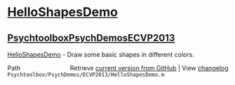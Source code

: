 # [HelloShapesDemo](HelloShapesDemo)
## [Psychtoolbox](Psychtoolbox)[PsychDemos](PsychDemos)[ECVP2013](ECVP2013)

[HelloShapesDemo](HelloShapesDemo) - Draw some basic shapes in different colors.  




<div class="code_header" style="text-align:right;">
  <span style="float:left;">Path&nbsp;&nbsp;</span> <span class="counter">Retrieve <a href=
  "https://raw.github.com/Psychtoolbox-3/Psychtoolbox-3/beta/Psychtoolbox/PsychDemos/ECVP2013/HelloShapesDemo.m">current version from GitHub</a> | View <a href=
  "https://github.com/Psychtoolbox-3/Psychtoolbox-3/commits/beta/Psychtoolbox/PsychDemos/ECVP2013/HelloShapesDemo.m">changelog</a></span>
</div>
<div class="code">
  <code>Psychtoolbox/PsychDemos/ECVP2013/HelloShapesDemo.m</code>
</div>

